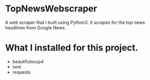 # TopNewsWebscraper #
A web scraper that I built using Python3.
It scrapes for the top news headlines from Google News.

# What I installed for this project. #
- beautifulsoup4
- lxml
- requests
